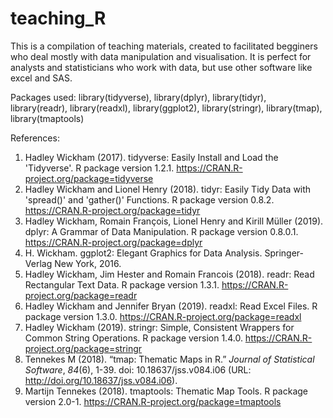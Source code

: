 # teaching_R
 This is a compilation of teaching materials, created to facilitated begginers who deal mostly with data manipulation and visualisation. It is perfect for analysts and statisticians who work with data, but use other software like excel and SAS.
 
 
Packages used: 
library(tidyverse),
library(dplyr),
library(tidyr),
library(readr),
library(readxl),
library(ggplot2),
library(stringr),
library(tmap),
library(tmaptools)

References:
  1. Hadley Wickham (2017). tidyverse: Easily Install and Load the 'Tidyverse'. R package version 1.2.1.
  https://CRAN.R-project.org/package=tidyverse
  2. Hadley Wickham and Lionel Henry (2018). tidyr: Easily Tidy Data with 'spread()' and 'gather()' Functions. R package
  version 0.8.2. https://CRAN.R-project.org/package=tidyr
  3. Hadley Wickham, Romain François, Lionel Henry and Kirill Müller (2019). dplyr: A Grammar of Data Manipulation. R package
  version 0.8.0.1. https://CRAN.R-project.org/package=dplyr
  4. H. Wickham. ggplot2: Elegant Graphics for Data Analysis. Springer-Verlag New York, 2016.
  5. Hadley Wickham, Jim Hester and Romain Francois (2018). readr: Read Rectangular Text Data. R package version 1.3.1.
  https://CRAN.R-project.org/package=readr
  6. Hadley Wickham and Jennifer Bryan (2019). readxl: Read Excel Files. R package version 1.3.0.
  https://CRAN.R-project.org/package=readxl
  7. Hadley Wickham (2019). stringr: Simple, Consistent Wrappers for Common String Operations. R package version 1.4.0.
  https://CRAN.R-project.org/package=stringr
  8. Tennekes M (2018). “tmap: Thematic Maps in R.” _Journal of Statistical Software_, *84*(6), 1-39. doi: 10.18637/jss.v084.i06 (URL:     http://doi.org/10.18637/jss.v084.i06).
  9. Martijn Tennekes (2018). tmaptools: Thematic Map Tools. R package version 2.0-1.
  https://CRAN.R-project.org/package=tmaptools
  
